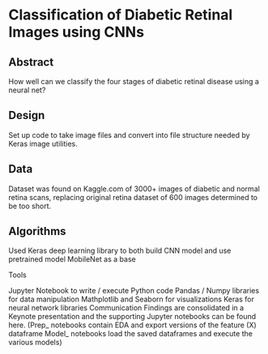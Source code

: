 # Classification of Diabetic Retinal Images using CNNs

## Abstract 
How well can we classify the four stages of diabetic retinal disease using a neural net?

## Design
Set up code to take image files and convert into file structure needed by Keras image utilities. 

## Data
Dataset was found on Kaggle.com of 3000+ images of diabetic and normal retina scans, replacing original retina dataset of 600 images determined to be too short. 

## Algorithms 
Used Keras deep learning library to both build CNN model and use pretrained model MobileNet as a base 

Tools

Jupyter Notebook to write / execute Python code
Pandas / Numpy libraries for data manipulation
Mathplotlib and Seaborn for visualizations
Keras for neural network libraries
Communication Findings are consolidated in a Keynote presentation and the supporting Jupyter notebooks can be found here. (Prep_ notebooks contain EDA and export versions of the feature (X) dataframe Model_ notebooks load the saved dataframes and execute the various models)
